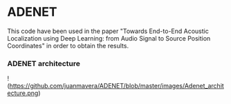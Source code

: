 # ADENET

This code have been used in the paper "Towards End-to-End Acoustic Localization using Deep Learning: from Audio Signal to Source Position Coordinates" in order to obtain the results.

### ADENET architecture

!(https://github.com/juanmavera/ADENET/blob/master/images/Adenet_architecture.png)
